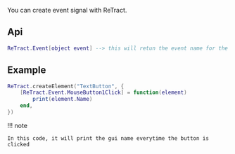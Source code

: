 You can create event signal with ReTract. 

## Api
```lua
ReTract.Event[object event] --> this will retun the event name for the object
```

## Example
```lua
ReTract.createElement("TextButton", {
    [ReTract.Event.MouseButton1Click] = function(element)
        print(element.Name)
    end,
})
```

!!! note

    In this code, it will print the gui name everytime the button is clicked
